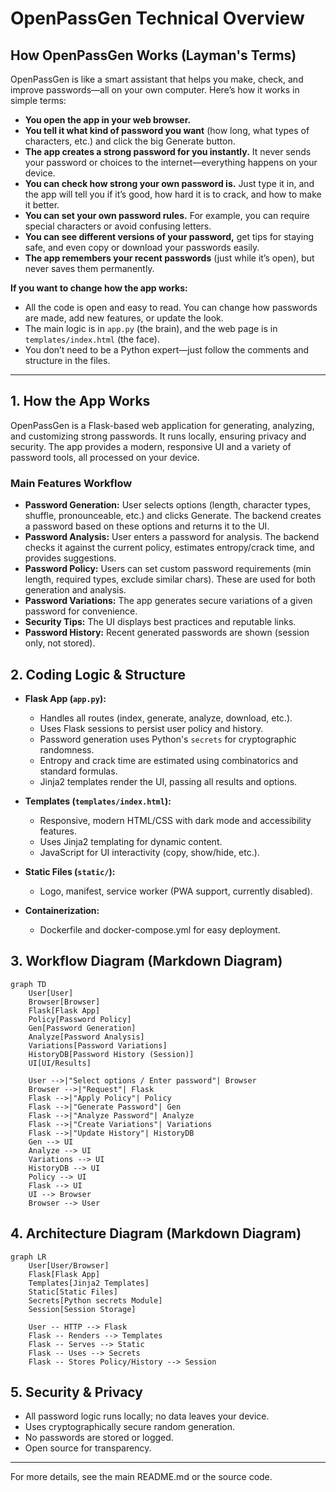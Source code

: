 # OpenPassGen Technical Overview

## How OpenPassGen Works (Layman's Terms)

OpenPassGen is like a smart assistant that helps you make, check, and improve passwords—all on your own computer. Here’s how it works in simple terms:

- **You open the app in your web browser.**
- **You tell it what kind of password you want** (how long, what types of characters, etc.) and click the big Generate button.
- **The app creates a strong password for you instantly.** It never sends your password or choices to the internet—everything happens on your device.
- **You can check how strong your own password is.** Just type it in, and the app will tell you if it’s good, how hard it is to crack, and how to make it better.
- **You can set your own password rules.** For example, you can require special characters or avoid confusing letters.
- **You can see different versions of your password,** get tips for staying safe, and even copy or download your passwords easily.
- **The app remembers your recent passwords** (just while it’s open), but never saves them permanently.

**If you want to change how the app works:**
- All the code is open and easy to read. You can change how passwords are made, add new features, or update the look.
- The main logic is in `app.py` (the brain), and the web page is in `templates/index.html` (the face).
- You don’t need to be a Python expert—just follow the comments and structure in the files.

---

## 1. How the App Works

OpenPassGen is a Flask-based web application for generating, analyzing, and customizing strong passwords. It runs locally, ensuring privacy and security. The app provides a modern, responsive UI and a variety of password tools, all processed on your device.

### Main Features Workflow
- **Password Generation:** User selects options (length, character types, shuffle, pronounceable, etc.) and clicks Generate. The backend creates a password based on these options and returns it to the UI.
- **Password Analysis:** User enters a password for analysis. The backend checks it against the current policy, estimates entropy/crack time, and provides suggestions.
- **Password Policy:** Users can set custom password requirements (min length, required types, exclude similar chars). These are used for both generation and analysis.
- **Password Variations:** The app generates secure variations of a given password for convenience.
- **Security Tips:** The UI displays best practices and reputable links.
- **Password History:** Recent generated passwords are shown (session only, not stored).

## 2. Coding Logic & Structure

- **Flask App (`app.py`):**
  - Handles all routes (index, generate, analyze, download, etc.).
  - Uses Flask sessions to persist user policy and history.
  - Password generation uses Python's `secrets` for cryptographic randomness.
  - Entropy and crack time are estimated using combinatorics and standard formulas.
  - Jinja2 templates render the UI, passing all results and options.

- **Templates (`templates/index.html`):**
  - Responsive, modern HTML/CSS with dark mode and accessibility features.
  - Uses Jinja2 templating for dynamic content.
  - JavaScript for UI interactivity (copy, show/hide, etc.).

- **Static Files (`static/`):**
  - Logo, manifest, service worker (PWA support, currently disabled).

- **Containerization:**
  - Dockerfile and docker-compose.yml for easy deployment.

## 3. Workflow Diagram (Markdown Diagram)

```mermaid
graph TD
    User[User]
    Browser[Browser]
    Flask[Flask App]
    Policy[Password Policy]
    Gen[Password Generation]
    Analyze[Password Analysis]
    Variations[Password Variations]
    HistoryDB[Password History (Session)]
    UI[UI/Results]

    User -->|"Select options / Enter password"| Browser
    Browser -->|"Request"| Flask
    Flask -->|"Apply Policy"| Policy
    Flask -->|"Generate Password"| Gen
    Flask -->|"Analyze Password"| Analyze
    Flask -->|"Create Variations"| Variations
    Flask -->|"Update History"| HistoryDB
    Gen --> UI
    Analyze --> UI
    Variations --> UI
    HistoryDB --> UI
    Policy --> UI
    Flask --> UI
    UI --> Browser
    Browser --> User
```

## 4. Architecture Diagram (Markdown Diagram)

```mermaid
graph LR
    User[User/Browser]
    Flask[Flask App]
    Templates[Jinja2 Templates]
    Static[Static Files]
    Secrets[Python secrets Module]
    Session[Session Storage]

    User -- HTTP --> Flask
    Flask -- Renders --> Templates
    Flask -- Serves --> Static
    Flask -- Uses --> Secrets
    Flask -- Stores Policy/History --> Session
```

## 5. Security & Privacy
- All password logic runs locally; no data leaves your device.
- Uses cryptographically secure random generation.
- No passwords are stored or logged.
- Open source for transparency.

---

For more details, see the main README.md or the source code.

